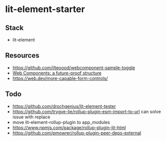# lit-element-starter

## Stack

-   lit-element

## Resources

-   https://github.com/ilteoood/webcomponent-sample-toggle
-   [Web Components: a future-proof structure](https://medium.com/gft-engineering/web-components-a-future-proof-structure-5db3865fa31)
-   https://web.dev/more-capable-form-controls/

## Todo

-   https://github.com/drochgenius/lit-element-tester
-   https://github.com/trygve-lie/rollup-plugin-esm-import-to-url can solve issue with replace
-   move lit-element-rollup-plugin to app_modules
-   https://www.npmjs.com/package/rollup-plugin-lit-html
-   https://github.com/pmowrer/rollup-plugin-peer-deps-external
